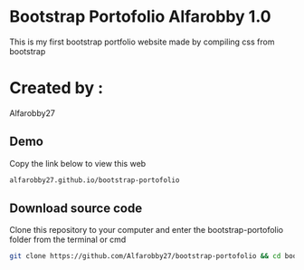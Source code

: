 # **Bootstrap Portofolio Alfarobby 1.0**

This is my first bootstrap portfolio website made by compiling css from bootstrap

# **Created by :**

Alfarobby27

## Demo

Copy the link below to view this web

```bash
alfarobby27.github.io/bootstrap-portofolio
```

## Download source code

Clone this repository to your computer and enter the bootstrap-portofolio folder from the terminal or cmd

```bash
git clone https://github.com/Alfarobby27/bootstrap-portofolio && cd bootstrap portofolio
```
